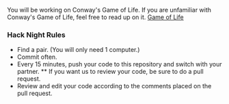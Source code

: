 You will be working on Conway's Game of Life.
If you are unfamiliar with Conway's Game of Life, feel free to read up on it.
[Game of Life](https://en.wikipedia.org/wiki/Conway%27s_Game_of_Life)

### Hack Night Rules
* Find a pair. (You will only need 1 computer.)
* Commit often.
* Every 15 minutes, push your code to this repository and switch with your partner.
** If you want us to review your code, be sure to do a pull request.
* Review and edit your code according to the comments placed on the pull request.